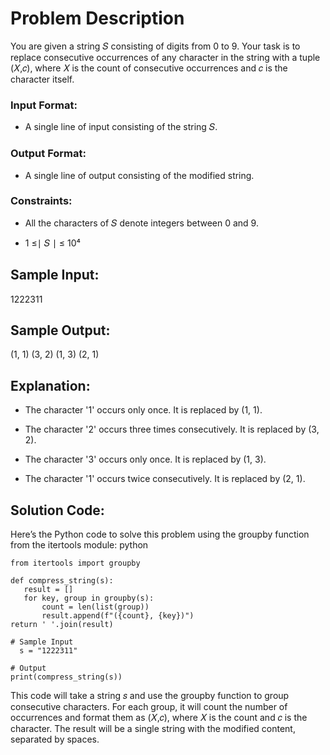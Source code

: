 # Problem Description #

You are given a string 𝑆 consisting of digits from 0 to 9. Your task is to replace consecutive occurrences of any character in the string with a tuple (𝑋,𝑐), where 𝑋 is the count of consecutive occurrences and 𝑐 is the character itself.

### Input Format: ###
- A single line of input consisting of the string 𝑆.

### Output Format: ###
- A single line of output consisting of the modified string.

### Constraints: ###
- All the characters of 𝑆 denote integers between 0 and 9.

- 1 ≤∣ 𝑆 ∣ ≤ 10⁴

## Sample Input: ##
1222311

## Sample Output: ##
(1, 1) (3, 2) (1, 3) (2, 1)

## Explanation: ##

- The character '1' occurs only once. It is replaced by (1, 1).

- The character '2' occurs three times consecutively. It is replaced by (3, 2).

- The character '3' occurs only once. It is replaced by (1, 3).

- The character '1' occurs twice consecutively. It is replaced by (2, 1).

## Solution Code: ##
Here’s the Python code to solve this problem using the groupby function from the itertools module:
python


    from itertools import groupby

    def compress_string(s):
       result = []
       for key, group in groupby(s):
           count = len(list(group))
           result.append(f"({count}, {key})")
    return ' '.join(result)

    # Sample Input
      s = "1222311"

    # Output
    print(compress_string(s))

This code will take a string 𝑠 and use the groupby function to group consecutive characters. For each group, it will count the number of occurrences and format them as (𝑋,𝑐), where 𝑋 is the count and 𝑐 is the character. The result will be a single string with the modified content, separated by spaces.
